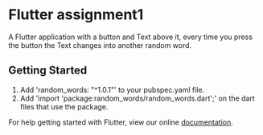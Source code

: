 # Flutter assignment1

A Flutter application with a button and Text above it, 
every time you press the button the Text changes into 
another random word.

## Getting Started

1. Add 'random_words: "^1.0.1"' to your pubspec.yaml file.
2. Add 'import 'package:random_words/random_words.dart';'
on the dart files that use the package.

For help getting started with Flutter, view our online
[documentation](https://flutter.io/).
